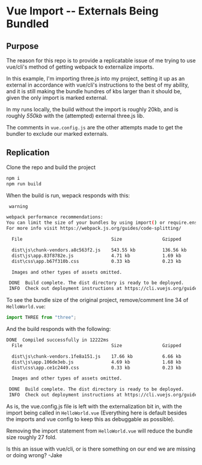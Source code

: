 # Vue Import -- Externals Being Bundled

## Purpose

The reason for this repo is to provide a replicatable issue of me
trying to use vue/cli's method of getting webpack to externalize
imports.

In this example, I'm importing three.js into my project, setting it
up as an external in accordance with vue/cli's instructions to the
best of my ability, and it is still making the bundle hundres of kbs
larger than it should be, given the only import is marked external.

In my runs locally, the build without the import is roughly 20kb, and
is roughly _550kb_ with the (attempted) external three.js lib.

The comments in `vue.config.js` are the other attempts made to get
the bundler to exclude our marked externals.

## Replication

Clone the repo and build the project

```bash
npm i
npm run build
```

When the build is run, wepack responds with this:

```bash
 warning

webpack performance recommendations:
You can limit the size of your bundles by using import() or require.ensure to lazy load some parts of your application.
For more info visit https://webpack.js.org/guides/code-splitting/

  File                                 Size               Gzipped

  dist\js\chunk-vendors.a8c563f2.js    543.55 kb          136.56 kb
  dist\js\app.83f8782e.js              4.71 kb            1.69 kb
  dist\css\app.b67f310b.css            0.33 kb            0.23 kb

  Images and other types of assets omitted.

 DONE  Build complete. The dist directory is ready to be deployed.
 INFO  Check out deployment instructions at https://cli.vuejs.org/guide/deployment.html
```

To see the bundle size of the original project, remove/comment line 34 of `HelloWorld.vue`:

```js
import THREE from "three";
```

And the build responds with the following:

```bash
DONE  Compiled successfully in 12222ms                                                                                                                                                                                              16:33:14
  File                                 Size               Gzipped

  dist\js\chunk-vendors.1fe8a151.js    17.66 kb           6.66 kb
  dist\js\app.106de3eb.js              4.69 kb            1.68 kb
  dist\css\app.ce1c2449.css            0.33 kb            0.23 kb

  Images and other types of assets omitted.

 DONE  Build complete. The dist directory is ready to be deployed.
 INFO  Check out deployment instructions at https://cli.vuejs.org/guide/deployment.html
```

As is, the vue.config.js file is left with the externalization bit in,
with the import being called in `HelloWorld.vue` (Everything here is default
besides the imports and vue config to keep this as debuggable as possible).

Removing the import statement from `HelloWorld.vue` will reduce the bundle
size roughly 27 fold.

Is this an issue with vue/cli, or is there something on our end we are missing
or doing wrong?
-Jake
